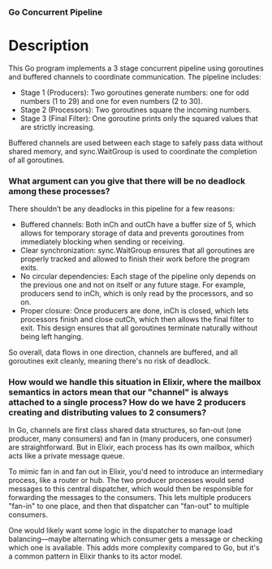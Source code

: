 ### Go Concurrent Pipeline

# Description
This Go program implements a 3 stage concurrent pipeline using goroutines and buffered channels to coordinate communication. The pipeline includes:

- Stage 1 (Producers): Two goroutines generate numbers: one for odd numbers (1 to 29) and one for even numbers (2 to 30).
- Stage 2 (Processors): Two goroutines square the incoming numbers.
- Stage 3 (Final Filter): One goroutine prints only the squared values that are strictly increasing.

Buffered channels are used between each stage to safely pass data without shared memory, and sync.WaitGroup is used to coordinate the completion of all goroutines.

### What argument can you give that there will be no deadlock among these processes?
There shouldn’t be any deadlocks in this pipeline for a few reasons:
- Buffered channels: Both inCh and outCh have a buffer size of 5, which allows for temporary storage of data and prevents goroutines from immediately blocking when sending or receiving.
- Clear synchronization: sync.WaitGroup ensures that all goroutines are properly tracked and allowed to finish their work before the program exits.
- No circular dependencies: Each stage of the pipeline only depends on the previous one and not on itself or any future stage. For example, producers send to inCh, which is only read by the processors, and so on.
- Proper closure: Once producers are done, inCh is closed, which lets processors finish and close outCh, which then allows the final filter to exit. This design ensures that all goroutines terminate naturally without being left hanging.

So overall, data flows in one direction, channels are buffered, and all goroutines exit cleanly, meaning there's no risk of deadlock.

### How would we handle this situation in Elixir, where the mailbox semantics in actors mean that our "channel" is always attached to a single process? How do we have 2 producers creating and distributing values to 2 consumers?
In Go, channels are first class shared data structures, so fan-out (one producer, many consumers) and fan in (many producers, one consumer) are straightforward. But in Elixir, each process has its own mailbox, which acts like a private message queue.

To mimic fan in and fan out in Elixir, you'd need to introduce an intermediary process, like a router or hub. The two producer processes would send messages to this central dispatcher, which would then be responsible for forwarding the messages to the consumers. This lets multiple producers "fan-in" to one place, and then that dispatcher can "fan-out" to multiple consumers.

One would likely want some logic in the dispatcher to manage load balancing—maybe alternating which consumer gets a message or checking which one is available. This adds more complexity compared to Go, but it's a common pattern in Elixir thanks to its actor model.
